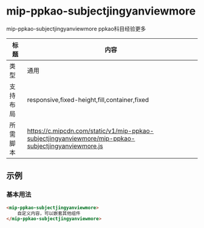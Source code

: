 # mip-ppkao-subjectjingyanviewmore

mip-ppkao-subjectjingyanviewmore ppkao科目经验更多

标题|内容
----|----
类型|通用
支持布局|responsive,fixed-height,fill,container,fixed
所需脚本|https://c.mipcdn.com/static/v1/mip-ppkao-subjectjingyanviewmore/mip-ppkao-subjectjingyanviewmore.js

## 示例

### 基本用法
```html
<mip-ppkao-subjectjingyanviewmore>
    自定义内容，可以嵌套其他组件
</mip-ppkao-subjectjingyanviewmore>
```

